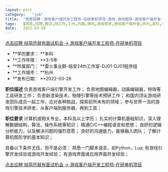 ```yaml
---
layout:	post
category:	"job"
title:	"网易招聘：游戏客户端开发工程师-在研单机项目-游戏-游戏程序-游戏客户端开发-杭州本科3-5年"
tags:	[网易,招聘,面试,找工作,工作,内推,游戏,游戏程序,游戏客户端开发,杭州,本科,3-5年]
date:	2022-03-28
---
```


[点击应聘 投简历就有面试机会 -> 游戏客户端开发工程师-在研单机项目](http://mobile.bole.netease.com/bole/boleDetail?id=14416&employeeId=346f03c3cda5f04c&key=all)



- **学历要求： **本科
- **工作年限： **3-5年
- **所属部门： **雷火事业群-临安24th工作室-DJ01-DJ01程序组
- **工作城市： **杭州
- **发布日期： **2022-03-28



**职位描述**
负责游戏客户端引擎开发工作；
负责地图编辑器，动画编辑器，特效等工具研发工作；
负责新渲染技术，物理引擎等技术预研工作；
和国内顶尖游戏研发团队成员一起工作，应对各种挑战，探索前所未有的领域；
参与世界一流的游戏引擎技术研发，从客户端到服务器，再到工具；



**职位要求**
计算机或相关专业，本科及以上学历；
扎实的计算机基础知识，深入理解数据结构，算法，操作系统等知识；
精通C/C++编程语言和思想；
良好的逻辑分析能力，以及解决问题的强烈意愿；
良好的沟通能力，能够融入团队；
了解计算机图形学的基本知识；

具备以下条件尤佳，但不是必须：
熟悉一门脚本语言，如Python，Lua;
有游戏引擎开发经验或游戏开发经验；
有游戏界面或应用界面开发经验；



[点击应聘 投简历就有面试机会 -> 游戏客户端开发工程师-在研单机项目](http://mobile.bole.netease.com/bole/boleDetail?id=14416&employeeId=346f03c3cda5f04c&key=all)